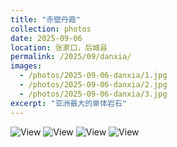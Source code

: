 ```yaml
---
title: "赤壁丹霞"
collection: photos
date: 2025-09-06
location: 张家口，后城县
permalink: /2025/09/danxia/
images:
  - /photos/2025-09-06-danxia/1.jpg
  - /photos/2025-09-06-danxia/2.jpg
  - /photos/2025-09-06-danxia/3.jpg
excerpt: "亚洲最大的单体岩石"
---
```


![View](/photos/2025-09-06-danxia/1.jpg)
![View](/photos/2025-09-06-danxia/3.jpg)
![View](/photos/2025-09-06-danxia/4.jpg)
![View](/photos/2025-09-06-danxia/5.jpg)